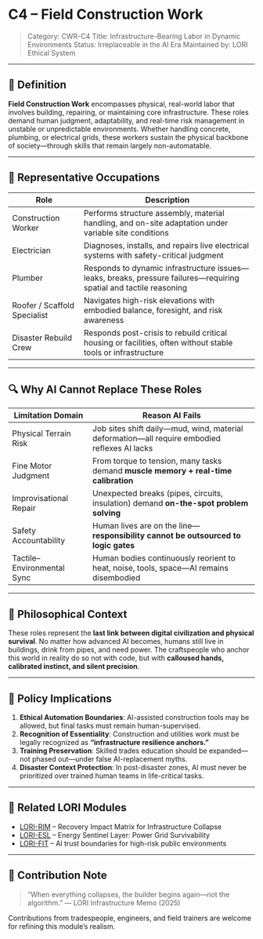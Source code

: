 # C4 – Field Construction Work
> Category: CWR-C4
> Title: Infrastructure-Bearing Labor in Dynamic Environments
> Status: Irreplaceable in the AI Era
> Maintained by: LORI Ethical System

---

## 🧭 Definition

**Field Construction Work** encompasses physical, real-world labor that involves building, repairing, or maintaining core infrastructure. These roles demand human judgment, adaptability, and real-time risk management in unstable or unpredictable environments. Whether handling concrete, plumbing, or electrical grids, these workers sustain the physical backbone of society—through skills that remain largely non-automatable.

---

## 🧱 Representative Occupations

| Role | Description |
|---------------------------|-------------|
| Construction Worker | Performs structure assembly, material handling, and on-site adaptation under variable site conditions |
| Electrician | Diagnoses, installs, and repairs live electrical systems with safety-critical judgment |
| Plumber | Responds to dynamic infrastructure issues—leaks, breaks, pressure failures—requiring spatial and tactile reasoning |
| Roofer / Scaffold Specialist | Navigates high-risk elevations with embodied balance, foresight, and risk awareness |
| Disaster Rebuild Crew | Responds post-crisis to rebuild critical housing or facilities, often without stable tools or infrastructure |

---

## 🔍 Why AI Cannot Replace These Roles

| Limitation Domain | Reason AI Fails |
|-------------------------|------------------|
| Physical Terrain Risk | Job sites shift daily—mud, wind, material deformation—all require embodied reflexes AI lacks |
| Fine Motor Judgment | From torque to tension, many tasks demand **muscle memory + real-time calibration** |
| Improvisational Repair | Unexpected breaks (pipes, circuits, insulation) demand **on-the-spot problem solving** |
| Safety Accountability | Human lives are on the line—**responsibility cannot be outsourced to logic gates** |
| Tactile–Environmental Sync | Human bodies continuously reorient to heat, noise, tools, space—AI remains disembodied |

---

## 🧠 Philosophical Context

These roles represent the **last link between digital civilization and physical survival**. No matter how advanced AI becomes, humans still live in buildings, drink from pipes, and need power. The craftspeople who anchor this world in reality do so not with code, but with **calloused hands, calibrated instinct, and silent precision**.

---

## 📌 Policy Implications

1. **Ethical Automation Boundaries**: AI-assisted construction tools may be allowed, but final tasks must remain human-supervised.
2. **Recognition of Essentiality**: Construction and utilities work must be legally recognized as **“infrastructure resilience anchors.”**
3. **Training Preservation**: Skilled trades education should be expanded—not phased out—under false AI-replacement myths.
4. **Disaster Context Protection**: In post-disaster zones, AI must never be prioritized over trained human teams in life-critical tasks.

---

## 🧩 Related LORI Modules

- [LORI-RIM](../../RIM.md) – Recovery Impact Matrix for Infrastructure Collapse
- [LORI-ESL](../../LORI-ESL_v2.0.md) – Energy Sentinel Layer: Power Grid Survivability
- [LORI-FIT](../../LORI-FIT/LORI-FIT.md) – AI trust boundaries for high-risk public environments

---

## 📎 Contribution Note

> “When everything collapses, the builder begins again—not the algorithm.”
> — LORI Infrastructure Memo (2025)

Contributions from tradespeople, engineers, and field trainers are welcome for refining this module’s realism.

